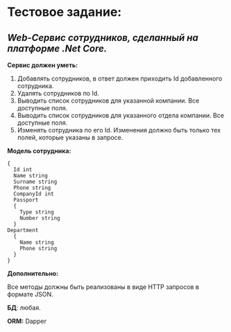 # Тестовое задание: 

## _Web-Сервис сотрудников, сделанный на платформе .Net Core._

**Сервис должен уметь:**

1. Добавлять сотрудников, в ответ должен приходить Id добавленного сотрудника.
2. Удалять сотрудников по Id.
3. Выводить список сотрудников для указанной компании. Все доступные поля.
4. Выводить список сотрудников для указанного отдела компании. Все доступные поля.
5. Изменять сотрудника по его Id. Изменения должно быть только тех полей, которые указаны в запросе.

**Модель сотрудника:**
```
{
  Id int
  Name string
  Surname string
  Phone string
  CompanyId int
  Passport
  {
    Type string
    Number string
  }
Department
  {
    Name string
    Phone string
  }
}
```

**Дополнительно:**

Все методы должны быть реализованы в виде HTTP запросов в формате JSON.

**БД**: любая.

**ORM:** Dapper
